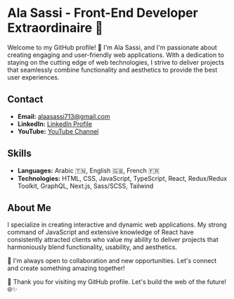# Ala Sassi - Front-End Developer Extraordinaire 🚀

Welcome to my GitHub profile! 👋 I'm Ala Sassi, and I'm passionate about creating engaging and user-friendly web applications. With a dedication to staying on the cutting edge of web technologies, I strive to deliver projects that seamlessly combine functionality and aesthetics to provide the best user experiences.

## Contact
- **Email:** [alaasassi713@gmail.com](mailto:alaasassi713@gmail.com)
- **LinkedIn:** [LinkedIn Profile](https://www.linkedin.com/in/ala-sassi-19a672241/)
- **YouTube:** [YouTube Channel](https://www.youtube.com/@alasassi5889)

## Skills
- **Languages:** Arabic 🇹🇳, English 🇬🇧, French 🇫🇷
- **Technologies:** HTML, CSS, JavaScript, TypeScript, React, Redux/Redux Toolkit, GraphQL, Next.js, Sass/SCSS, Tailwind

## About Me
I specialize in creating interactive and dynamic web applications. My strong command of JavaScript and extensive knowledge of React have consistently attracted clients who value my ability to deliver projects that harmoniously blend functionality, usability, and aesthetics.

🤝 I'm always open to collaboration and new opportunities. Let's connect and create something amazing together!

🚀 Thank you for visiting my GitHub profile. Let's build the web of the future! 🌐✨
